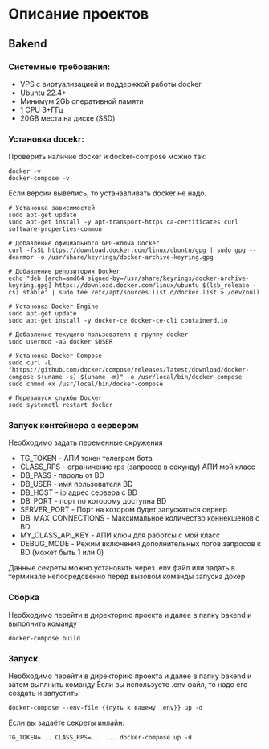 # Описание проектов

## Bakend

### Системные требования:
* VPS с виртуализацией и поддержкой работы docker
* Ubuntu 22.4+
* Минимум 2Gb оперативной памяти
* 1 CPU 3+ГГц
* 20GB места на диске (SSD)

### Установка docekr:

Проверить наличие docker и docker-compose можно так:
```shell
docker -v
docker-compose -v
```
Если версии вывелись, то устанавливать docker не надо.

```shell
# Установка зависимостей
sudo apt-get update
sudo apt-get install -y apt-transport-https ca-certificates curl software-properties-common

# Добавление официального GPG-ключа Docker
curl -fsSL https://download.docker.com/linux/ubuntu/gpg | sudo gpg --dearmor -o /usr/share/keyrings/docker-archive-keyring.gpg

# Добавление репозитория Docker
echo "deb [arch=amd64 signed-by=/usr/share/keyrings/docker-archive-keyring.gpg] https://download.docker.com/linux/ubuntu $(lsb_release -cs) stable" | sudo tee /etc/apt/sources.list.d/docker.list > /dev/null

# Установка Docker Engine
sudo apt-get update
sudo apt-get install -y docker-ce docker-ce-cli containerd.io

# Добавление текущего пользователя в группу docker
sudo usermod -aG docker $USER

# Установка Docker Compose
sudo curl -L "https://github.com/docker/compose/releases/latest/download/docker-compose-$(uname -s)-$(uname -m)" -o /usr/local/bin/docker-compose
sudo chmod +x /usr/local/bin/docker-compose

# Перезапуск службы Docker
sudo systemctl restart docker
```
### Запуск контейнера с сервером

Необходимо задать переменные окружения
* TG_TOKEN - АПИ токен телеграм бота
* CLASS_RPS - ограничение rps (запросов в секунду) АПИ мой класс
* DB_PASS - пароль от BD
* DB_USER - имя пользователя BD
* DB_HOST - ip адрес сервера с BD
* DB_PORT - порт по которому доступна BD
* SERVER_PORT - Порт на котором будет запускаться сервер
* DB_MAX_CONNECTIONS - Максимальное количество коннекшенов с BD
* MY_CLASS_API_KEY - АПИ ключ для работсы с мой класс
* DEBUG_MODE - Режим включения дополнительных логов запросов к BD (может быть 1 или 0)

Данные секреты можно установить через .env файл или задать в терминале непосредсвенно перед вызовом команды запуска докер

### Сборка

Необходимо перейти в директорию проекта и далее в папку bakend и выполнить команду
```shell
docker-compose build
```

### Запуск
Необходимо перейти в директорию проекта и далее в папку bakend и затем выплнить команду
Если вы используете .env файл, то надо его создать и запустить:
```shell
docker-compose --env-file {{путь к вашему .env}} up -d
```
Если вы задаёте секреты инлайн:
```shell
TG_TOKEN=... CLASS_RPS=... ... docker-compose up -d
```
